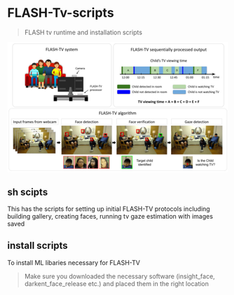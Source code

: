 # FLASH-Tv-scripts
> FLASH tv runtime and installation scripts
<img src="pngs/teaser.png"/>


## sh scipts
This has the scripts for setting up initial FLASH-TV protocols including building gallery, creating faces, running tv gaze estimation with images saved

## install scripts
To install ML libaries necessary for FLASH-TV 

> Make sure you downloaded the necessary software (insight_face, darkent_face_release etc.) and placed them in the right location
